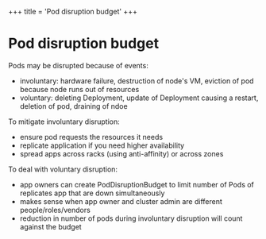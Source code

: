 +++
title = 'Pod disruption budget'
+++
# Pod disruption budget
Pods may be disrupted because of events:
- involuntary: hardware failure, destruction of node's VM, eviction of pod because node runs out of resources
- voluntary: deleting Deployment, update of Deployment causing a restart, deletion of pod, draining of ndoe

To mitigate involuntary disruption:
- ensure pod requests the resources it needs
- replicate application if you need higher availability
- spread apps across racks (using anti-affinity) or across zones

To deal with voluntary disruption:
- app owners can create PodDisruptionBudget to limit number of Pods of replicates app that are down simultaneously
- makes sense when app owner and cluster admin are different people/roles/vendors
- reduction in number of pods during involuntary disruption will count against the budget
